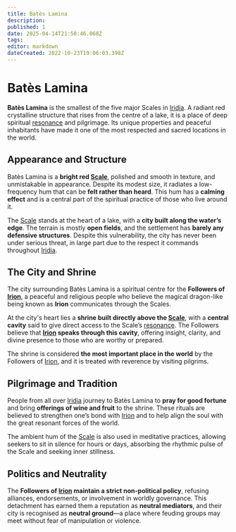 ```yaml
---
title: Batès Lamina
description: 
published: 1
date: 2025-04-14T21:50:46.068Z
tags: 
editor: markdown
dateCreated: 2022-10-23T19:06:03.398Z
---
```


# Batès Lamina

**Batès Lamina** is the smallest of the five major Scales in [Iridia](/geography/cosmology/iridia.md). A radiant red crystalline structure that rises from the centre of a lake, it is a place of deep spiritual [resonance](/structure/mechanic/resonance.md) and pilgrimage. Its unique properties and peaceful inhabitants have made it one of the most respected and sacred locations in the world.

## Appearance and Structure

Batès Lamina is a **bright red [Scale](/geography/landmark/scale.md)**, polished and smooth in texture, and unmistakable in appearance. Despite its modest size, it radiates a low-frequency hum that can be **felt rather than heard**. This hum has a **calming effect** and is a central part of the spiritual practice of those who live around it.

The [Scale](/geography/landmark/scale.md) stands at the heart of a lake, with a **city built along the water’s edge**. The terrain is mostly **open fields**, and the settlement has **barely any defensive structures**. Despite this vulnerability, the city has never been under serious threat, in large part due to the respect it commands throughout [Iridia](/geography/cosmology/iridia.md).

## The City and Shrine

The city surrounding Batès Lamina is a spiritual centre for the **Followers of [Irion](/being/deity/irion.md)**, a peaceful and religious people who believe the magical dragon-like being known as **Irion** communicates through the Scales.

At the city's heart lies a **shrine built directly above the [Scale](/geography/landmark/scale.md)**, with a **central cavity** said to give direct access to the Scale’s [resonance](/structure/mechanic/resonance.md). The Followers believe that **[Irion](/being/deity/irion.md) speaks through this cavity**, offering insight, clarity, and divine presence to those who are worthy or prepared.

The shrine is considered **the most important place in the world** by the Followers of [Irion](/being/deity/irion.md), and it is treated with reverence by visiting pilgrims.

## Pilgrimage and Tradition

People from all over [Iridia](/geography/cosmology/iridia.md) journey to Batès Lamina to **pray for good fortune** and bring **offerings of wine and fruit** to the shrine. These rituals are believed to strengthen one’s bond with [Irion](/being/deity/irion.md) and to help align the soul with the great resonant forces of the world.

The ambient hum of the [Scale](/geography/landmark/scale.md) is also used in meditative practices, allowing seekers to sit in silence for hours or days, absorbing the rhythmic pulse of the Scale and seeking inner stillness.

## Politics and Neutrality

The **Followers of [Irion](/being/deity/irion.md) maintain a strict non-political policy**, refusing alliances, endorsements, or involvement in worldly governance. This detachment has earned them a reputation as **neutral mediators**, and their city is recognised as **neutral ground**—a place where feuding groups may meet without fear of manipulation or violence.
